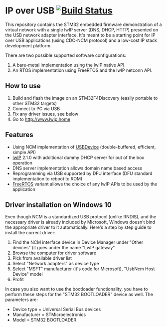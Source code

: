 # IP over USB [![Build Status](https://travis-ci.org/IntergatedCircuits/IPoverUSB.svg?branch=master)](https://travis-ci.org/IntergatedCircuits/IPoverUSB)

This repository contains the STM32 embedded firmware demonstration of a virtual network
with a single lwIP server (DNS, DHCP, HTTP) presented on the USB network adapter interface.
It's meant to be a starting point for IP over USB applications (using CDC-NCM protocol)
and a low-cost IP stack development platform.

There are two possible supported software configurations:
1. A bare-metal implementation using the lwIP native API.
2. An RTOS implementation using FreeRTOS and the lwIP netconn API.

## How to use

1. Build and flash the image on an STM32F4Discovery (easily portable to other STM32 targets)
2. Connect to PC via USB
3. Fix any driver issues, see below
4. Go to http://www.lwip.home

## Features

* Using NCM implementation of [USBDevice][USBDevice] (double-buffered, efficient, simple API)
* [lwIP][lwIP] 2.1.0 with additional dummy DHCP server for out of the box operation
* DNS server implementation allows domain name based access
* Reprogramming via USB supported by DFU interface (DFU standard implementation to reboot to ROM)
* [FreeRTOS][FreeRTOS] variant allows the choice of any lwIP APIs to be used by the application

## Driver installation on Windows 10

Even though NCM is a standardized USB protocol (unlike RNDIS), and the necessary driver
is already included by Microsoft, Windows doesn't bind the appropriate driver to it automatically.
Here's a step by step guide to install the correct driver:

1. Find the NCM interface device in Device Manager under "Other devices" (it goes under the name "LwIP gateway"
2. Browse the computer for driver software
3. Pick from available driver list
4. Select "Network adapters" as device type
5. Select "MSFT" manufacturer (it's code for Microsoft), "UsbNcm Host Device" model
6. Profit

In case you also want to use the bootloader functionality,
you have to perform these steps for the "STM32 BOOTLOADER" device as well. The parameters are:
- Device type = Universal Serial Bus devices
- Manufacturer = STMicroelectronics
- Model = STM32 BOOTLOADER

[FreeRTOS]: https://www.freertos.org/
[lwIP]: https://savannah.nongnu.org/projects/lwip/
[USBDevice]: https://github.com/IntergatedCircuits/USBDevice
